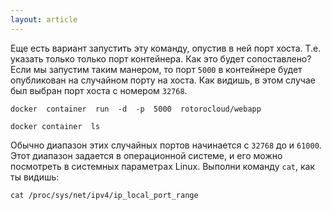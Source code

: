 ```yaml
---
layout: article
---
```

Еще есть вариант запустить эту команду, опустив в ней порт хоста. Т.е. указать только только порт контейнера. Как это будет сопоставлено? Если мы запустим таким манером, то порт `5000` в контейнере будет опубликован на случайном порту на хоста. Как видишь, в этом случае был выбран порт хоста с номером `32768`. 

```
docker  container  run  -d  -p  5000  rotorocloud/webapp
```

```
docker container  ls
```

Обычно диапазон этих случайных портов начинается с `32768` до и `61000`. Этот диапазон задается в операционной системе, и его можно посмотреть в системных параметрах Linux. Выполни команду `cat`, как ты видишь:

```
cat /proc/sys/net/ipv4/ip_local_port_range
```
